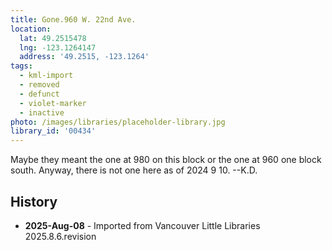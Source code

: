 ```yaml
---
title: Gone.960 W. 22nd Ave.
location:
  lat: 49.2515478
  lng: -123.1264147
  address: '49.2515, -123.1264'
tags:
  - kml-import
  - removed
  - defunct
  - violet-marker
  - inactive
photo: /images/libraries/placeholder-library.jpg
library_id: '00434'
---
```

Maybe they meant the one at 980 on this block or the one at 960 one block south.
Anyway, there is not one here as of 2024 9 10.
--K.D.

## History
- **2025-Aug-08** - Imported from Vancouver Little Libraries 2025.8.6.revision
